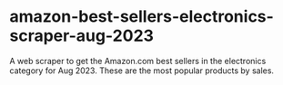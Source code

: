 # amazon-best-sellers-electronics-scraper-aug-2023
A web scraper to get the Amazon.com best sellers in the electronics category for Aug 2023. These are the most popular products by sales.
